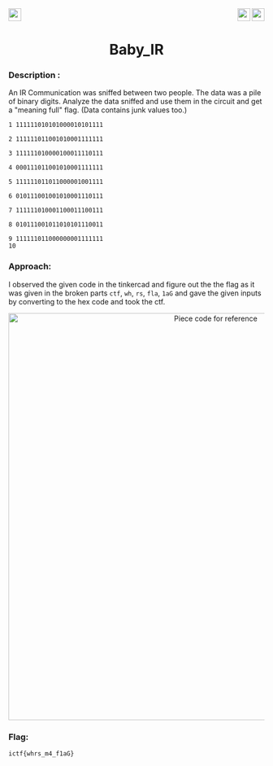 <div>
   <a href="https://indy.ctf.eng.run/challenge/28"><img src="https://img.shields.io/badge/Baby IR%20--%202-Click%20to%20Solve-green[700]" height="25"></a>

  <img src="https://img.shields.io/badge/Points%3A-500-red" align="right" height="25">
  <img src="https://img.shields.io/badge/Category%3A%20-Hardware-orange" align="right" height="25">

</div>

<div align="center">
    <h1>Baby_IR</h1>
</div>

### Description :

 An IR Communication was sniffed between two people. The data was a pile of binary digits. Analyze the data sniffed and use them in the circuit and get a "meaning full" flag. (Data contains junk values too.)


```
1 111111010101000010101111

2 111111011001010001111111

3 111111010000100011110111

4 000111011001010001111111

5 111111011011000001001111

6 010111001001010001110111

7 111111010001100011100111

8 010111001011010101110011

9 111111011000000001111111
10
```
### Approach: 

I observed the given code in the tinkercad and figure out the the flag as it was given in the broken parts ```ctf```, ```wh```, ```rs```,   ```fla```, ```1aG``` and gave the given inputs by converting to the hex code and took the ctf.

<div align="center">
<img width="800" alt="Piece code for reference" src="https://user-images.githubusercontent.com/91147942/175774523-dea495d7-ac25-44c8-bc61-cb1234864deb.png">
</div>

### Flag: 

```ictf{whrs_m4_f1aG}```
